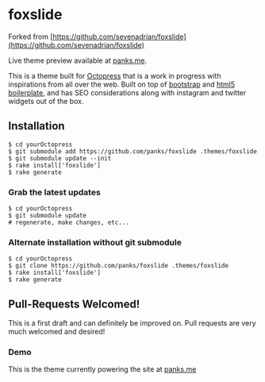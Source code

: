 # foxslide #

Forked from [https://github.com/sevenadrian/foxslide](https://github.com/sevenadrian/foxslide)

Live theme preview available at [panks.me](http://panks.me).

This is a theme built for [Octopress](http://Octopress.org) that is a work in progress with inspirations from all over the web. Built on top of [bootstrap](http://twitter.github.com/bootstrap/) and [html5 boilerplate](http://html5boilerplate.com/), and has SEO considerations along with instagram and twitter widgets out of the box.

## Installation ##

````
$ cd yourOctopress
$ git submodule add https://github.com/panks/foxslide .themes/foxslide
$ git submodule update --init
$ rake install['foxslide']
$ rake generate
````

### Grab the latest updates ###

````
$ cd yourOctopress
$ git submodule update
# regenerate, make changes, etc...
````

### Alternate installation without git submodule ###
````
$ cd yourOctopress
$ git clone https://github.com/panks/foxslide .themes/foxslide
$ rake install['foxslide']
$ rake generate
````

## Pull-Requests Welcomed! ##

This is a first draft and can definitely be improved on. Pull requests are very much welcomed and desired!

### Demo ###

This is the theme currently powering the site at [panks.me](http://panks.me)
